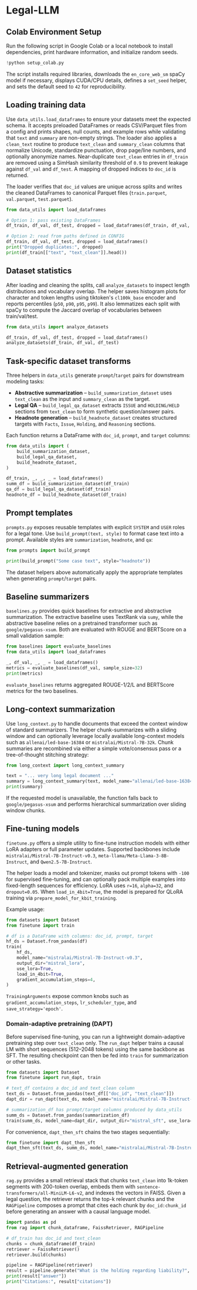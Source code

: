 # Legal-LLM

## Colab Environment Setup

Run the following script in Google Colab or a local notebook to install dependencies,
print hardware information, and initialize random seeds.

```python
!python setup_colab.py
```

The script installs required libraries, downloads the `en_core_web_sm` spaCy model if
necessary, displays CUDA/CPU details, defines a `set_seed` helper, and sets the default
seed to `42` for reproducibility.

## Loading training data

Use `data_utils.load_dataframes` to ensure your datasets meet the expected schema. It
accepts preloaded DataFrames or reads CSV/Parquet files from a config and prints shapes,
null counts, and example rows while validating that `text` and `summary` are non-empty
strings. The loader also applies a `clean_text` routine to produce `text_clean` and
`summary_clean` columns that normalize Unicode, standardize punctuation, drop page/line
numbers, and optionally anonymize names. Near-duplicate `text_clean` entries in `df_train`
are removed using a SimHash similarity threshold of `0.9` to prevent leakage against
`df_val` and `df_test`. A mapping of dropped indices to `doc_id` is returned.

The loader verifies that `doc_id` values are unique across splits and writes the
cleaned DataFrames to canonical Parquet files (`train.parquet`, `val.parquet`,
`test.parquet`).

```python
from data_utils import load_dataframes

# Option 1: pass existing DataFrames
df_train, df_val, df_test, dropped = load_dataframes(df_train, df_val, df_test)

# Option 2: read from paths defined in CONFIG
df_train, df_val, df_test, dropped = load_dataframes()
print("Dropped duplicates:", dropped)
print(df_train[["text", "text_clean"]].head())
```

## Dataset statistics

After loading and cleaning the splits, call `analyze_datasets` to inspect length
distributions and vocabulary overlap. The helper saves histogram plots for character
and token lengths using tiktoken's `cl100k_base` encoder and reports percentiles
(`p50`, `p90`, `p95`, `p99`). It also lemmatizes each split with spaCy to compute the
Jaccard overlap of vocabularies between train/val/test.

```python
from data_utils import analyze_datasets

df_train, df_val, df_test, dropped = load_dataframes()
analyze_datasets(df_train, df_val, df_test)
```

## Task-specific dataset transforms

Three helpers in `data_utils` generate `prompt`/`target` pairs for downstream
modeling tasks:

- **Abstractive summarization** – `build_summarization_dataset` uses
  `text_clean` as the input and `summary_clean` as the target.
- **Legal QA** – `build_legal_qa_dataset` extracts `ISSUE` and `HOLDING/HELD`
  sections from `text_clean` to form synthetic question/answer pairs.
- **Headnote generation** – `build_headnote_dataset` creates structured targets
  with `Facts`, `Issue`, `Holding`, and `Reasoning` sections.

Each function returns a DataFrame with `doc_id`, `prompt`, and `target` columns:

```python
from data_utils import (
    build_summarization_dataset,
    build_legal_qa_dataset,
    build_headnote_dataset,
)

df_train, _, _, _ = load_dataframes()
summ_df = build_summarization_dataset(df_train)
qa_df = build_legal_qa_dataset(df_train)
headnote_df = build_headnote_dataset(df_train)
```

## Prompt templates

`prompts.py` exposes reusable templates with explicit `SYSTEM` and `USER` roles for a legal tone.
Use `build_prompt(text, style)` to format case text into a prompt. Available styles are `summarization`, `headnote`, and `qa`:

```python
from prompts import build_prompt

print(build_prompt("Some case text", style="headnote"))
```

The dataset helpers above automatically apply the appropriate templates when generating `prompt`/`target` pairs.

## Baseline summarizers

`baselines.py` provides quick baselines for extractive and abstractive summarization. The
extractive baseline uses TextRank via `sumy`, while the abstractive baseline relies on a
pretrained transformer such as `google/pegasus-xsum`. Both are evaluated with ROUGE and
BERTScore on a small validation sample:

```python
from baselines import evaluate_baselines
from data_utils import load_dataframes

_, df_val, _, _ = load_dataframes()
metrics = evaluate_baselines(df_val, sample_size=32)
print(metrics)
```

`evaluate_baselines` returns aggregated ROUGE-1/2/L and BERTScore metrics for the two
baselines.

## Long-context summarization

Use `long_context.py` to handle documents that exceed the context window of
standard summarizers. The helper chunk-summarizes with a sliding window and can
optionally leverage locally available long-context models such as
`allenai/led-base-16384` or `mistralai/Mistral-7B-32k`. Chunk summaries are
recombined via either a simple vote/consensus pass or a tree-of-thought
stitching strategy:

```python
from long_context import long_context_summary

text = "... very long legal document ..."
summary = long_context_summary(text, model_name="allenai/led-base-16384", strategy="tree")
print(summary)
```

If the requested model is unavailable, the function falls back to
`google/pegasus-xsum` and performs hierarchical summarization over sliding
window chunks.

## Fine-tuning models

`finetune.py` offers a simple utility to fine-tune instruction models with either LoRA adapters or full parameter updates. Supported backbones include `mistralai/Mistral-7B-Instruct-v0.3`, `meta-llama/Meta-Llama-3-8B-Instruct`, and `Qwen2.5-7B-Instruct`.

The helper loads a model and tokenizer, masks out prompt tokens with `-100` for supervised fine-tuning, and can optionally pack multiple examples into fixed-length sequences for efficiency. LoRA uses `r=16`, `alpha=32`, and `dropout=0.05`. When `load_in_4bit=True`, the model is prepared for QLoRA training via `prepare_model_for_kbit_training`.

Example usage:

```python
from datasets import Dataset
from finetune import train

# df is a DataFrame with columns: doc_id, prompt, target
hf_ds = Dataset.from_pandas(df)
train(
    hf_ds,
    model_name="mistralai/Mistral-7B-Instruct-v0.3",
    output_dir="mistral_lora",
    use_lora=True,
    load_in_4bit=True,
    gradient_accumulation_steps=4,
)
```

`TrainingArguments` expose common knobs such as `gradient_accumulation_steps`, `lr_scheduler_type`, and `save_strategy='epoch'`.

### Domain-adaptive pretraining (DAPT)

Before supervised fine-tuning, you can run a lightweight domain-adaptive pretraining
step over `text_clean` only. The `run_dapt` helper trains a causal LM with short
sequences (512–2048 tokens) using the same backbone as SFT. The resulting
checkpoint can then be fed into `train` for summarization or other tasks.

```python
from datasets import Dataset
from finetune import run_dapt, train

# text_df contains a doc_id and text_clean column
text_ds = Dataset.from_pandas(text_df[["doc_id", "text_clean"]])
dapt_dir = run_dapt(text_ds, model_name="mistralai/Mistral-7B-Instruct-v0.3", output_dir="mistral_dapt")

# summarization_df has prompt/target columns produced by data_utils
summ_ds = Dataset.from_pandas(summarization_df)
train(summ_ds, model_name=dapt_dir, output_dir="mistral_sft", use_lora=True)
```

For convenience, `dapt_then_sft` chains the two stages sequentially:

```python
from finetune import dapt_then_sft
dapt_then_sft(text_ds, summ_ds, model_name="mistralai/Mistral-7B-Instruct-v0.3", dapt_dir="mistral_dapt", sft_dir="mistral_sft")
```

## Retrieval-augmented generation

`rag.py` provides a small retrieval stack that chunks `text_clean` into 1k-token
segments with 200-token overlap, embeds them with
`sentence-transformers/all-MiniLM-L6-v2`, and indexes the vectors in FAISS.
Given a legal question, the retriever returns the top-k relevant chunks and the
`RAGPipeline` composes a prompt that cites each chunk by `doc_id:chunk_id`
before generating an answer with a causal language model.

```python
import pandas as pd
from rag import chunk_dataframe, FaissRetriever, RAGPipeline

# df_train has doc_id and text_clean
chunks = chunk_dataframe(df_train)
retriever = FaissRetriever()
retriever.build(chunks)

pipeline = RAGPipeline(retriever)
result = pipeline.generate("What is the holding regarding liability?", top_k=3)
print(result["answer"])
print("Citations:", result["citations"])
```
